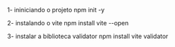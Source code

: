 1- ininiciando o projeto
npm init -y

2- instalando o vite
npm install vite --open

3- instalar a biblioteca validator
npm install vite validator

